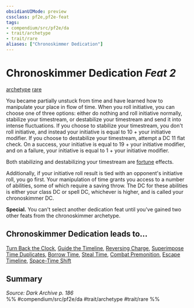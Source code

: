 ```yaml
---
obsidianUIMode: preview
cssclass: pf2e,pf2e-feat
tags:
- compendium/src/pf2e/da
- trait/archetype
- trait/rare
aliases: ["Chronoskimmer Dedication"]
---
```

# Chronoskimmer Dedication  *Feat 2*  
[archetype](archetype.md "Archetype Feat Trait")  [rare](rare.md "Rare Rarity Trait")  


You became partially unstuck from time and have learned how to manipulate your place in flow of time. When you roll initiative, you can choose one of three options: either do nothing and roll initiative normally, stabilize your timestream, or destabilize your timestream and send it into intense fluctuations. If you choose to stabilize your timestream, you don't roll initiative, and instead your initiative is equal to 10 + your initiative modifier. If you choose to destabilize your timestream, attempt a DC 11 flat check. On a success, your initiative is equal to 19 + your initiative modifier, and on a failure, your initiative is equal to 1 + your initiative modifier.

Both stabilizing and destabilizing your timestream are [fortune](fortune.md "Fortune Effect Trait") effects.

Additionally, if your initiative roll result is tied with an opponent's initiative roll, you go first. Your manipulation of time grants you access to a number of abilities, some of which require a saving throw. The DC for these abilities is either your class DC or spell DC, whichever is higher, and is called your chronoskimmer DC.

**Special.** You can't select another dedication feat until you've gained two other feats from the chronoskimmer archetype.

## Chronoskimmer Dedication leads to...

[Turn Back the Clock](turn-back-the-clock-da.md), [Guide the Timeline](guide-the-timeline-da.md), [Reversing Charge](reversing-charge-da.md), [Superimpose Time Duplicates](superimpose-time-duplicates-da.md), [Borrow Time](borrow-time-da.md), [Steal Time](steal-time-da.md), [Combat Premonition](combat-premonition-da.md), [Escape Timeline](escape-timeline-da.md), [Space-Time Shift](space-time-shift-da.md)

## Summary

*Source: Dark Archive p. 186*  
%% #compendium/src/pf2e/da #trait/archetype #trait/rare %%